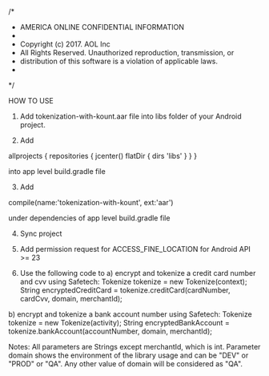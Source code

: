 /*
 * AMERICA ONLINE CONFIDENTIAL INFORMATION
 *
 * Copyright (c) 2017. AOL Inc
 * All Rights Reserved.  Unauthorized reproduction, transmission, or
 * distribution of this software is a violation of applicable laws.
 *
 */

HOW TO USE

1. Add tokenization-with-kount.aar file into libs folder of your Android project.

2. Add

allprojects {
    repositories {
        jcenter()
        flatDir {
            dirs 'libs'
        }
    }
}

into app level build.gradle file

3. Add

compile(name:'tokenization-with-kount', ext:'aar')

under dependencies of app level build.gradle file

4. Sync project

5. Add permission request for ACCESS_FINE_LOCATION for Android API >= 23

6. Use the following code to
  a) encrypt and tokenize a credit card number and cvv using Safetech:
    Tokenize tokenize = new Tokenize(context);
    String encryptedCreditCard = tokenize.creditCard(cardNumber, cardCvv, domain, merchantId);

  b) encrypt and tokenize a bank account number using Safetech:
    Tokenize tokenize = new Tokenize(activity);
    String encryptedBankAccount = tokenize.bankAccount(accountNumber, domain, merchantId);

Notes:
  All parameters are Strings except merchantId, which is int.
  Parameter domain shows the environment of the library usage and can be "DEV" or "PROD" or "QA".
  Any other value of domain will be considered as "QA".